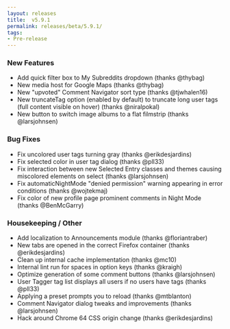 ```yaml
---
layout: releases
title:  v5.9.1
permalink: releases/beta/5.9.1/
tags:
- Pre-release
---
```


### New Features

- Add quick filter box to My Subreddits dropdown (thanks @thybag)
- New media host for Google Maps (thanks @thybag)
- New "upvoted" Comment Navigator sort type (thanks @tjwhalen16)
- New truncateTag option (enabled by default) to truncate long user tags (full content visible on hover) (thanks @niralpokal)
- New button to switch image albums to a flat filmstrip (thanks @larsjohnsen)

### Bug Fixes

- Fix uncolored user tags turning gray (thanks @erikdesjardins)
- Fix selected color in user tag dialog (thanks @pll33)
- Fix interaction between new Selected Entry classes and themes causing miscolored elements on select (thanks @larsjohnsen)
- Fix automaticNightMode "denied permission" warning appearing in error conditions (thanks @wojtekmaj)
- Fix color of new profile page prominent comments in Night Mode (thanks @BenMcGarry)

### Housekeeping / Other

- Add localization to Announcements module (thanks @floriantraber)
- New tabs are opened in the correct Firefox container (thanks @erikdesjardins)
- Clean up internal cache implementation (thanks @mc10)
- Internal lint run for spaces in option keys (thanks @kraigh)
- Optimize generation of some comment buttons (thanks @larsjohnsen)
- User Tagger tag list displays all users if no users have tags (thanks @pll33)
- Applying a preset prompts you to reload (thanks @mtblanton)
- Comment Navigator dialog tweaks and improvements (thanks @larsjohnsen)
- Hack around Chrome 64 CSS origin change (thanks @erikdesjardins)
